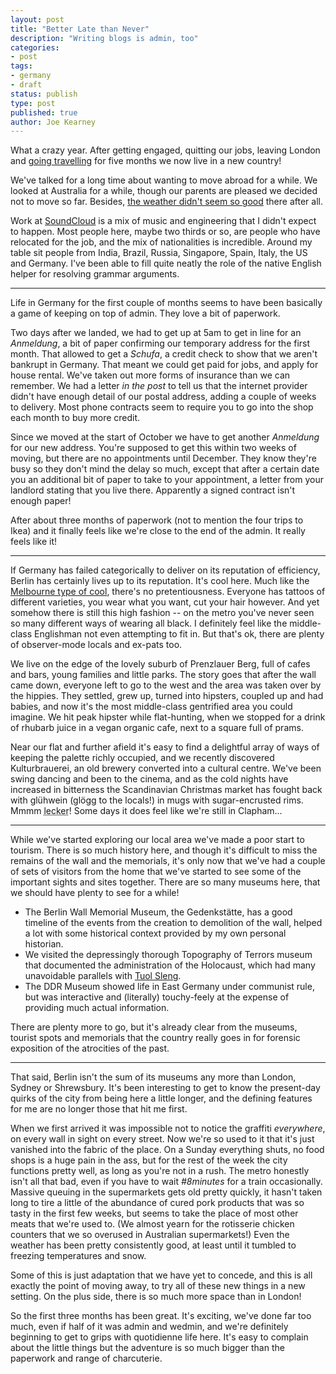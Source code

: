 ```yaml
---
layout: post
title: "Better Late than Never"
description: "Writing blogs is admin, too"
categories:
- post
tags:
- germany
- draft
status: publish
type: post
published: true
author: Joe Kearney
---
```


What a crazy year. After getting engaged, quitting our jobs, leaving London and [going travelling](/honeyment-index) for five months we now live in a new country!

We've talked for a long time about wanting to move abroad for a while. We looked at Australia for a while, though our parents are pleased we decided not to move so far. Besides, [the weather didn't seem so good](/posts/tropical-storm-sydney/) there after all.

Work at [SoundCloud](https://soundcloud.com/joejkearney) is a mix of music and engineering that I didn't expect to happen. Most people here, maybe two thirds or so, are people who have relocated for the job, and the mix of nationalities is incredible. Around my table sit people from India, Brazil, Russia, Singapore, Spain, Italy, the US and Germany. I've been able to fill quite neatly the role of the native English helper for resolving grammar arguments.

***

Life in Germany for the first couple of months seems to have been basically a game of keeping on top of admin. They love a bit of paperwork.

Two days after we landed, we had to get up at 5am to get in line for an _Anmeldung_, a bit of paper confirming our temporary address for the first month. That allowed to get a _Schufa_, a credit check to show that we aren't bankrupt in Germany. That meant we could get paid for jobs, and apply for house rental. We've taken out more forms of insurance than we can remember. We had a letter _in the post_ to tell us that the internet provider didn't have enough detail of our postal address, adding a couple of weeks to delivery. Most phone contracts seem to require you to go into the shop each month to buy more credit.

Since we moved at the start of October we have to get another _Anmeldung_ for our new address. You're supposed to get this within two weeks of moving, but there are no appointments until December. They know they're busy so they don't mind the delay so much, except that after a certain date you an additional bit of paper to take to your appointment, a letter from your landlord stating that you live there. Apparently a signed contract isn't enough paper!

After about three months of paperwork (not to mention the four trips to Ikea) and it finally feels like we're close to the end of the admin. It really feels like it!

***

If Germany has failed categorically to deliver on its reputation of efficiency, Berlin has certainly lives up to its reputation. It's cool here. Much like the [Melbourne type of cool](/posts/cafe-melbourne/), there's no pretentiousness. Everyone has tattoos of different varieties, you wear what you want, cut your hair however. And yet somehow there is still this high fashion -- on the metro you've never seen so many different ways of wearing all black. I definitely feel like the middle-class Englishman not even attempting to fit in. But that's ok, there are plenty of observer-mode locals and ex-pats too.

We live on the edge of the lovely suburb of Prenzlauer Berg, full of cafes and bars, young families and little parks. The story goes that after the wall came down, everyone left to go to the west and the area was taken over by the hippies. They settled, grew up, turned into hipsters, coupled up and had babies, and now it's the most middle-class gentrified area you could imagine. We hit peak hipster while flat-hunting, when we stopped for a drink of rhubarb juice in a vegan organic cafe, next to a square full of prams.

Near our flat and further afield it's easy to find a delightful array of ways of keeping the palette richly occupied, and we recently discovered Kulturbrauerei, an old brewery converted into a cultural centre. We've been swing dancing and been to the cinema, and as the cold nights have increased in bitterness the Scandinavian Christmas market has fought back with glühwein (glögg to the locals!) in mugs with sugar-encrusted rims. Mmmm <abbr title="yummy!">lecker</abbr>! Some days it does feel like we're still in Clapham...

***

While we've started exploring our local area we've made a poor start to tourism. There is so much history here, and though it's difficult to miss the remains of the wall and the memorials, it's only now that we've had a couple of sets of visitors from the home that we've started to see some of the important sights and sites together. There are so many museums here, that we should have plenty to see for a while!

* The Berlin Wall Memorial Museum, the Gedenkstätte, has a good timeline of the events from the creation to demolition of the wall, helped a lot with some historical context provided by my own personal historian.
* We visited the depressingly thorough Topography of Terrors museum that documented the administration of the Holocaust, which had many unavoidable parallels with [Tuol Sleng](/posts/tuol-sleng-genocide-museum/).
* The DDR Museum showed life in East Germany under communist rule, but was interactive and (literally) touchy-feely at the expense of providing much actual information.

There are plenty more to go, but it's already clear from the museums, tourist spots and memorials that the country really goes in for forensic exposition of the atrocities of the past.

***

That said, Berlin isn't the sum of its museums any more than London, Sydney or Shrewsbury. It's been interesting to get to know the present-day quirks of the city from being here a little longer, and the defining features for me are no longer those that hit me first.

When we first arrived it was impossible not to notice the graffiti _everywhere_, on every wall in sight on every street. Now we're so used to it that it's just vanished into the fabric of the place. On a Sunday everything shuts, no food shops is a huge pain in the ass, but for the rest of the week the city functions pretty well, as long as you're not in a rush. The metro honestly isn't all that bad, even if you have to wait _#8minutes_ for a train occasionally. Massive queuing in the supermarkets gets old pretty quickly, it hasn't taken long to tire a little of the abundance of cured pork products that was so tasty in the first few weeks, but seems to take the place of most other meats that we're used to. (We almost yearn for the rotisserie chicken counters that we so overused in Australian supermarkets!) Even the weather has been pretty consistently good, at least until it tumbled to freezing temperatures and snow.

Some of this is just adaptation that we have yet to concede, and this is all exactly the point of moving away, to try all of these new things in a new setting. On the plus side, there is so much more space than in London!

So the first three months has been great. It's exciting, we've done far too much, even if half of it was admin and wedmin, and we're definitely beginning to get to grips with quotidienne life here. It's easy to complain about the little things but the adventure is so much bigger than the paperwork and range of charcuterie.

